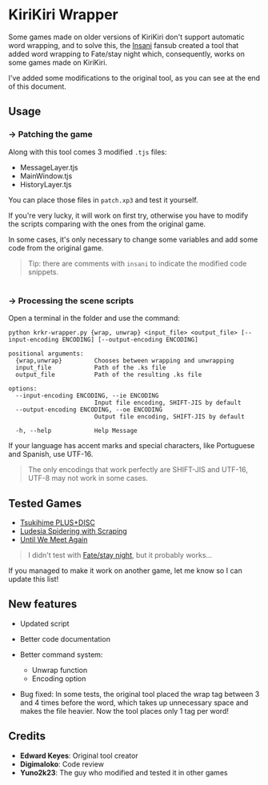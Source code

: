 # KiriKiri Wrapper

Some games made on older versions of KiriKiri don't support automatic word wrapping, and to solve this, the [Insani](http://www.insani.org/about.html) fansub created a tool that added word wrapping to Fate/stay night which, consequently,  works on some games made on KiriKiri.

I've added some modifications to the original tool, as you can see at the end of this document.

## Usage

### → Patching the game

Along with this tool comes 3 modified `.tjs` files:

- MessageLayer.tjs
- MainWindow.tjs
- HistoryLayer.tjs

You can place those files in `patch.xp3` and test it yourself.

If you're very lucky, it will work on first try, otherwise you have to modify the scripts comparing with the ones from the original game.  

In some cases, it's only necessary to change some variables and add some code from the original game.

> Tip: there are comments with `insani` to indicate the modified code snippets.

#

### → Processing the scene scripts

Open a terminal in the folder and use the command:

```properties
python krkr-wrapper.py {wrap, unwrap} <input_file> <output_file> [--input-encoding ENCODING] [--output-encoding ENCODING]
```

```properties
positional arguments:
  {wrap,unwrap}         Chooses between wrapping and unwrapping
  input_file            Path of the .ks file
  output_file           Path of the resulting .ks file

options:
  --input-encoding ENCODING, --ie ENCODING
                        Input file encoding, SHIFT-JIS by default
  --output-encoding ENCODING, --oe ENCODING
                        Output file encoding, SHIFT-JIS by default

  -h, --help            Help Message
```

If your language has accent marks and special characters, like Portuguese and Spanish, use UTF-16.

> The only encodings that work perfectly are SHIFT-JIS and UTF-16, UTF-8 may not work in some cases.

## Tested Games

- [Tsukihime PLUS+DISC](https://vndb.org/v49)
- [Ludesia Spidering with Scraping](https://vndb.org/v1814)
- [Until We Meet Again](https://vndb.org/v230)

> I didn't test with [Fate/stay night](https://vndb.org/v11), but it probably works...
  
If you managed to make it work on another game, let me know so I can update this list!

## New features

- Updated script
- Better code documentation
- Better command system:
  - Unwrap function
  - Encoding option

- Bug fixed:
        In some tests, the original tool placed the wrap tag
        between 3 and 4 times before the word,
        which takes up unnecessary space and makes the file heavier.
        Now the tool places only 1 tag per word!

## Credits

- **Edward Keyes**: Original tool creator
- **Digimaloko**: Code review
- **Yuno2k23**: The guy who modified and tested it in other games
